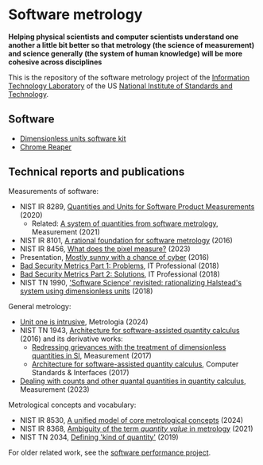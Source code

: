 # Software metrology

**Helping physical scientists and computer scientists understand one another a
little bit better so that metrology (the science of measurement) and science
generally (the system of human knowledge) will be more cohesive across
disciplines**

This is the repository of the software metrology project of the [Information
Technology Laboratory](https://www.nist.gov/itl) of the US [National
Institute of Standards and Technology](https://www.nist.gov).

## Software

  * [Dimensionless units software kit](https://github.com/usnistgov/Metrology/tree/master/DUSK)
  * [Chrome Reaper](https://github.com/usnistgov/Metrology/tree/master/Reaper)

## Technical reports and publications

Measurements of software:

  * NIST IR 8289, [Quantities and Units for Software Product
    Measurements](https://doi.org/10.6028/NIST.IR.8289) (2020)
      * Related:  [A system of quantities from software metrology](https://doi.org/10.1016/j.measurement.2020.108435),
        Measurement (2021)
  * NIST IR 8101, [A rational foundation for software
    metrology](https://doi.org/10.6028/NIST.IR.8101) (2016)
  * NIST IR 8456, [What does the pixel
    measure?](https://doi.org/10.6028/NIST.IR.8456) (2023)
  * Presentation, [Mostly sunny with a chance of
    cyber](https://www.nist.gov/node/1114701) (2016)
  * [Bad Security Metrics Part 1:  Problems](https://doi.org/10.1109/MITP.2018.011301733),
    IT Professional (2018)
  * [Bad Security Metrics Part 2:  Solutions](https://doi.org/10.1109/MITP.2018.021921653),
    IT Professional (2018)
  * NIST TN 1990, ['Software Science' revisited:  rationalizing Halstead's
    system using dimensionless units](https://doi.org/10.6028/NIST.TN.1990)
    (2018)

General metrology:

  * [Unit one is intrusive](https://doi.org/10.1088/1681-7575/ad4bea), Metrologia (2024)
  * NIST TN 1943, [Architecture for software-assisted quantity
    calculus](https://doi.org/10.6028/NIST.TN.1943) (2016) and its
    derivative works:
      * [Redressing grievances with the treatment of dimensionless quantities
        in SI](https://doi.org/10.1016/j.measurement.2017.05.043),
        Measurement (2017)
      * [Architecture for software-assisted quantity
        calculus](https://doi.org/10.1016/j.csi.2017.10.002),
        Computer Standards & Interfaces (2017)
  * [Dealing with counts and other quantal quantities in quantity calculus](https://doi.org/10.1016/j.measurement.2022.112226), Measurement (2023)

Metrological concepts and vocabulary:

  * NIST IR 8530, [A unified model of core metrological concepts](https://doi.org/10.6028/NIST.IR.8530) (2024)
  * NIST IR 8368, [Ambiguity of the term _quantity value_ in metrology](https://doi.org/10.6028/NIST.IR.8368) (2021)
  * NIST TN 2034, [Defining 'kind of quantity'](https://doi.org/10.6028/NIST.TN.2034) (2019)

For older related work, see the [software performance
project](https://www.nist.gov/programs-projects/software-performance-project).

